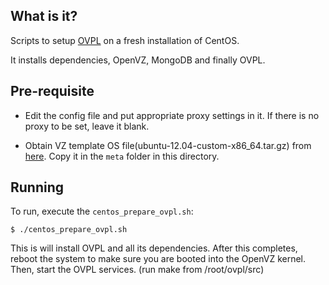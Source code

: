 What is it?
-----------

Scripts to setup [OVPL](https://github.com/vlead/ovpl)
on a fresh installation of CentOS.

It installs dependencies, OpenVZ, MongoDB and finally OVPL.


Pre-requisite
-------------

- Edit the config file and put appropriate proxy settings in it. If there is no
  proxy to be set, leave it blank.

- Obtain VZ template OS file(ubuntu-12.04-custom-x86_64.tar.gz) from [here](http://community.virtual-labs.ac.in/downloads/).
  Copy it in the `meta` folder in this directory.


Running
-------

To run, execute the `centos_prepare_ovpl.sh`:

`$ ./centos_prepare_ovpl.sh`

This is will install OVPL and all its dependencies.
After this completes, reboot the system to make sure you are booted into the
OpenVZ kernel.
Then, start the OVPL services. (run make from /root/ovpl/src)
